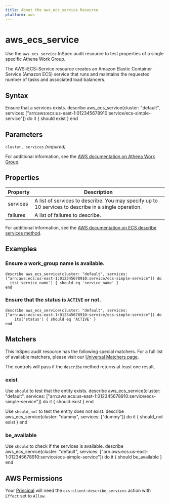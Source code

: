 ```yaml
---
title: About the aws_ecs_service Resource
platform: aws
---
```


# aws\_ecs\_service

Use the `aws_ecs_service` InSpec audit resource to test properties of a single specific Athena Work Group.

The AWS::ECS::Service resource creates an Amazon Elastic Container Service (Amazon ECS) service that runs and maintains the requested number of tasks and associated load balancers.

## Syntax

Ensure that a services exists.
    describe aws_ecs_service(cluster: "default", services: ["arn:aws:ecs:us-east-1:012345678910:service/ecs-simple-service"]) do
      it { should exist }
    end

## Parameters

`cluster, services` _(required)_

For additional information, see the [AWS documentation on Athena Work Group](https://docs.aws.amazon.com/AWSCloudFormation/latest/UserGuide/aws-resource-athena-workgroup.html).

## Properties

| Property | Description|
| --- | --- |
| services | A list of services to describe. You may specify up to 10 services to describe in a single operation. |
| failures | A list of faliures to describe. |

For additional information, see the [AWS documentation on ECS describe services method](https://docs.aws.amazon.com/sdk-for-ruby/v2/api/Aws/ECS/Client.html#describe_services-instance_method).

## Examples

### Ensure a work_group name is available.
    describe aws_ecs_service(cluster: "default", services: ["arn:aws:ecs:us-east-1:012345678910:service/ecs-simple-service"]) do
      its('service_name') { should eq 'service_name' }
    end

### Ensure that the status is `ACTIVE` or not.
    describe aws_ecs_service(cluster: "default", services: ["arn:aws:ecs:us-east-1:012345678910:service/ecs-simple-service"]) do
        its('status') { should eq 'ACTIVE' }
    end

## Matchers

This InSpec audit resource has the following special matchers. For a full list of available matchers, please visit our [Universal Matchers page](https://www.inspec.io/docs/reference/matchers/).

The controls will pass if the `describe` method returns at least one result.

### exist

Use `should` to test that the entity exists.
    describe aws_ecs_service(cluster: "default", services: ["arn:aws:ecs:us-east-1:012345678910:service/ecs-simple-service"]) do
      it { should exist }
    end

Use `should_not` to test the entity does not exist.
    describe aws_ecs_service(cluster: "dummy", services: ["dummy"]) do
      it { should_not exist }
    end

### be_available

Use `should` to check if the services is available.
    describe aws_ecs_service(cluster: "default", services: ["arn:aws:ecs:us-east-1:012345678910:service/ecs-simple-service"]) do
      it { should be_available }
    end

## AWS Permissions

Your [Principal](https://docs.aws.amazon.com/IAM/latest/UserGuide/intro-structure.html#intro-structure-principal) will need the `ecs:client:describe_services` action with `Effect` set to `Allow`.